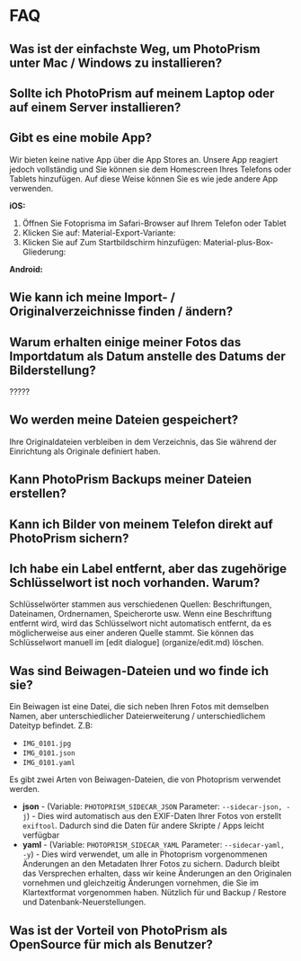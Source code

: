 # FAQ #
## Was ist der einfachste Weg, um PhotoPrism unter Mac / Windows zu installieren? ##

## Sollte ich PhotoPrism auf meinem Laptop oder auf einem Server installieren? ##

## Gibt es eine mobile App? ##
Wir bieten keine native App über die App Stores an.
Unsere App reagiert jedoch vollständig und Sie können sie dem Homescreen Ihres Telefons oder Tablets hinzufügen.
Auf diese Weise können Sie es wie jede andere App verwenden.

**iOS:**

1. Öffnen Sie Fotoprisma im Safari-Browser auf Ihrem Telefon oder Tablet
2. Klicken Sie auf: Material-Export-Variante:
3. Klicken Sie auf Zum Startbildschirm hinzufügen: Material-plus-Box-Gliederung:

**Android:**



## Wie kann ich meine Import- / Originalverzeichnisse finden / ändern? ##


## Warum erhalten einige meiner Fotos das Importdatum als Datum anstelle des Datums der Bilderstellung? ##
?????

## Wo werden meine Dateien gespeichert? ##
Ihre Originaldateien verbleiben in dem Verzeichnis, das Sie während der Einrichtung als Originale definiert haben.

## Kann PhotoPrism Backups meiner Dateien erstellen? ##

## Kann ich Bilder von meinem Telefon direkt auf PhotoPrism sichern? ##

## Ich habe ein Label entfernt, aber das zugehörige Schlüsselwort ist noch vorhanden. Warum? ##
Schlüsselwörter stammen aus verschiedenen Quellen: Beschriftungen, Dateinamen, Ordnernamen, Speicherorte usw.
Wenn eine Beschriftung entfernt wird, wird das Schlüsselwort nicht automatisch entfernt, da es möglicherweise aus einer anderen Quelle stammt.
Sie können das Schlüsselwort manuell im [edit dialogue] (organize/edit.md) löschen.

## Was sind Beiwagen-Dateien und wo finde ich sie? ##
Ein Beiwagen ist eine Datei, die sich neben Ihren Fotos mit demselben Namen, aber unterschiedlicher Dateierweiterung / unterschiedlichem Dateityp befindet. Z.B:

 * `IMG_0101.jpg`
 * `IMG_0101.json`
 * `IMG_0101.yaml`

Es gibt zwei Arten von Beiwagen-Dateien, die von Photoprism verwendet werden.

 * **json** - (Variable: `PHOTOPRISM_SIDECAR_JSON` Parameter: `--sidecar-json, -j`) - Dies wird automatisch aus den EXIF-Daten Ihrer Fotos von erstellt `exiftool`. Dadurch sind die Daten für andere Skripte / Apps leicht verfügbar
 * **yaml** - (Variable: `PHOTOPRISM_SIDECAR_YAML` Parameter: `--sidecar-yaml, -y`) - Dies wird verwendet, um alle in Photoprism vorgenommenen Änderungen an den Metadaten Ihrer Fotos zu sichern. Dadurch bleibt das Versprechen erhalten, dass wir keine Änderungen an den Originalen vornehmen und gleichzeitig Änderungen vornehmen, die Sie im Klartextformat vorgenommen haben. Nützlich für und Backup / Restore und Datenbank-Neuerstellungen.

## Was ist der Vorteil von PhotoPrism als OpenSource für mich als Benutzer? ##
